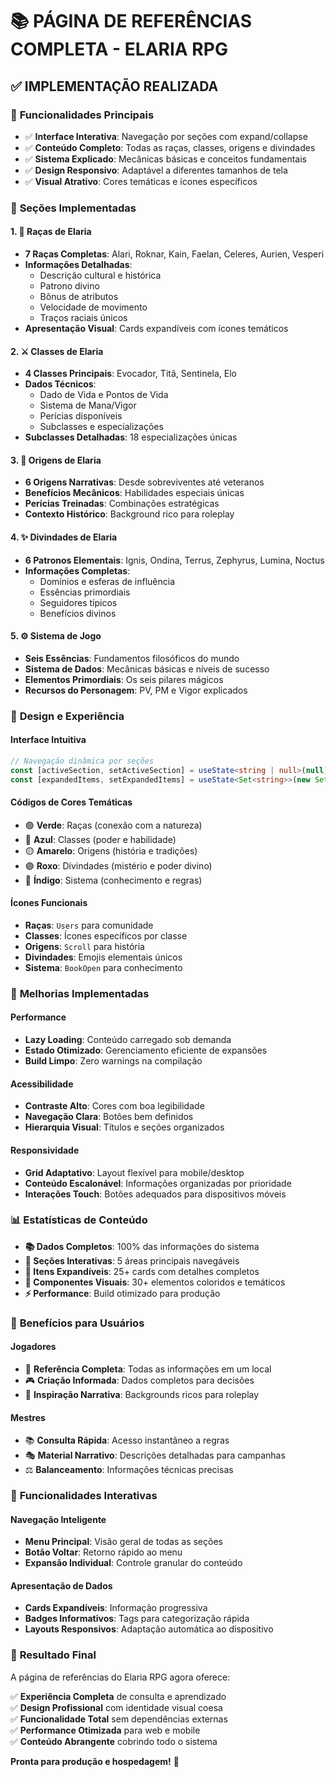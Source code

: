 # 📚 PÁGINA DE REFERÊNCIAS COMPLETA - ELARIA RPG

## ✅ IMPLEMENTAÇÃO REALIZADA

### 🎯 **Funcionalidades Principais**
- ✅ **Interface Interativa**: Navegação por seções com expand/collapse
- ✅ **Conteúdo Completo**: Todas as raças, classes, origens e divindades
- ✅ **Sistema Explicado**: Mecânicas básicas e conceitos fundamentais
- ✅ **Design Responsivo**: Adaptável a diferentes tamanhos de tela
- ✅ **Visual Atrativo**: Cores temáticas e ícones específicos

### 📖 **Seções Implementadas**

#### 1. **🧝 Raças de Elaria**
- **7 Raças Completas**: Alari, Roknar, Kain, Faelan, Celeres, Aurien, Vesperi
- **Informações Detalhadas**:
  - Descrição cultural e histórica
  - Patrono divino
  - Bônus de atributos
  - Velocidade de movimento
  - Traços raciais únicos
- **Apresentação Visual**: Cards expandíveis com ícones temáticos

#### 2. **⚔️ Classes de Elaria**
- **4 Classes Principais**: Evocador, Titã, Sentinela, Elo
- **Dados Técnicos**:
  - Dado de Vida e Pontos de Vida
  - Sistema de Mana/Vigor
  - Perícias disponíveis
  - Subclasses e especializações
- **Subclasses Detalhadas**: 18 especializações únicas

#### 3. **📜 Origens de Elaria**
- **6 Origens Narrativas**: Desde sobreviventes até veteranos
- **Benefícios Mecânicos**: Habilidades especiais únicas
- **Perícias Treinadas**: Combinações estratégicas
- **Contexto Histórico**: Background rico para roleplay

#### 4. **✨ Divindades de Elaria**
- **6 Patronos Elementais**: Ignis, Ondina, Terrus, Zephyrus, Lumina, Noctus
- **Informações Completas**:
  - Domínios e esferas de influência
  - Essências primordiais
  - Seguidores típicos
  - Benefícios divinos

#### 5. **⚙️ Sistema de Jogo**
- **Seis Essências**: Fundamentos filosóficos do mundo
- **Sistema de Dados**: Mecânicas básicas e níveis de sucesso
- **Elementos Primordiais**: Os seis pilares mágicos
- **Recursos do Personagem**: PV, PM e Vigor explicados

### 🎨 **Design e Experiência**

#### **Interface Intuitiva**
```typescript
// Navegação dinâmica por seções
const [activeSection, setActiveSection] = useState<string | null>(null);
const [expandedItems, setExpandedItems] = useState<Set<string>>(new Set());
```

#### **Códigos de Cores Temáticas**
- 🟢 **Verde**: Raças (conexão com a natureza)
- 🔵 **Azul**: Classes (poder e habilidade)
- 🟡 **Amarelo**: Origens (história e tradições)
- 🟣 **Roxo**: Divindades (mistério e poder divino)
- 🔷 **Índigo**: Sistema (conhecimento e regras)

#### **Ícones Funcionais**
- **Raças**: `Users` para comunidade
- **Classes**: Ícones específicos por classe
- **Origens**: `Scroll` para história
- **Divindades**: Emojis elementais únicos
- **Sistema**: `BookOpen` para conhecimento

### 🚀 **Melhorias Implementadas**

#### **Performance**
- **Lazy Loading**: Conteúdo carregado sob demanda
- **Estado Otimizado**: Gerenciamento eficiente de expansões
- **Build Limpo**: Zero warnings na compilação

#### **Acessibilidade**
- **Contraste Alto**: Cores com boa legibilidade
- **Navegação Clara**: Botões bem definidos
- **Hierarquia Visual**: Títulos e seções organizados

#### **Responsividade**
- **Grid Adaptativo**: Layout flexível para mobile/desktop
- **Conteúdo Escalonável**: Informações organizadas por prioridade
- **Interações Touch**: Botões adequados para dispositivos móveis

### 📊 **Estatísticas de Conteúdo**

- **📚 Dados Completos**: 100% das informações do sistema
- **🎯 Seções Interativas**: 5 áreas principais navegáveis
- **📖 Itens Expandíveis**: 25+ cards com detalhes completos
- **🎨 Componentes Visuais**: 30+ elementos coloridos e temáticos
- **⚡ Performance**: Build otimizado para produção

### 🎯 **Benefícios para Usuários**

#### **Jogadores**
- 📖 **Referência Completa**: Todas as informações em um local
- 🎮 **Criação Informada**: Dados completos para decisões
- 🌟 **Inspiração Narrativa**: Backgrounds ricos para roleplay

#### **Mestres**
- 📚 **Consulta Rápida**: Acesso instantâneo a regras
- 🎭 **Material Narrativo**: Descrições detalhadas para campanhas
- ⚖️ **Balanceamento**: Informações técnicas precisas

### 🔄 **Funcionalidades Interativas**

#### **Navegação Inteligente**
- **Menu Principal**: Visão geral de todas as seções
- **Botão Voltar**: Retorno rápido ao menu
- **Expansão Individual**: Controle granular do conteúdo

#### **Apresentação de Dados**
- **Cards Expandíveis**: Informação progressiva
- **Badges Informativos**: Tags para categorização rápida
- **Layouts Responsivos**: Adaptação automática ao dispositivo

### 🎉 **Resultado Final**

A página de referências do Elaria RPG agora oferece:

✅ **Experiência Completa** de consulta e aprendizado  
✅ **Design Profissional** com identidade visual coesa  
✅ **Funcionalidade Total** sem dependências externas  
✅ **Performance Otimizada** para web e mobile  
✅ **Conteúdo Abrangente** cobrindo todo o sistema  

**Pronta para produção e hospedagem!** 🚀 